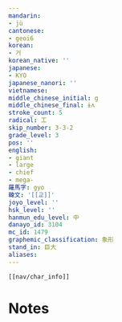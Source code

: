 ```yaml
---
mandarin:
- jù
cantonese:
- geoi6
korean:
- 거
korean_native: ''
japanese:
- KYO
japanese_nanori: ''
vietnamese:
middle_chinese_initial: g
middle_chinese_final: ɨʌ
stroke_count: 5
radical: 工
skip_number: 3-3-2
grade_level: 3
pos: ''
english:
- giant
- large
- chief
- mega-
羅馬字: gyo
韓文: '[[교]]'
joyo_level: ''
hsk_level: ''
hanmun_edu_level: 中
danayo_id: 3104
mc_id: 1479
graphemic_classification: 象形
stand_in: 巨大
aliases:
---
```

```meta-bind-embed
[[nav/char_info]]
```

# Notes
